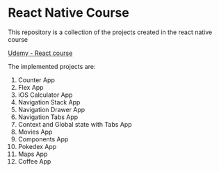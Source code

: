 # React Native Course

This repository is a collection of the projects created in the react native course

[Udemy - React course](https://www.udemy.com/course/react-native-fh/)


The implemented projects are:

1. Counter App
2. Flex App
3. iOS Calculator App
4. Navigation Stack App
5. Navigation Drawer App
6. Navigation Tabs App
7. Context and Global state with Tabs App
8. Movies App
9. Components App
10. Pokedex App
11. Maps App
12. Coffee App